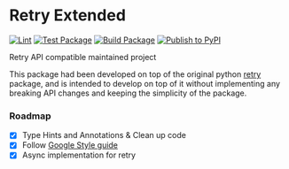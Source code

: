 # Retry Extended
[![Lint](https://github.com/strollby/retry-extended/actions/workflows/lint.yml/badge.svg?branch=main)](https://github.com/strollby/retry-extended/actions/workflows/lint.yml) [![Test Package](https://github.com/strollby/retry-extended/actions/workflows/test.yml/badge.svg)](https://github.com/strollby/retry-extended/actions/workflows/test.yml) [![Build Package](https://github.com/strollby/retry-extended/actions/workflows/build-main.yml/badge.svg?branch=main)](https://github.com/strollby/retry-extended/actions/workflows/build-main.yml) [![Publish to PyPI](https://github.com/strollby/retry-extended/actions/workflows/publish-release.yml/badge.svg?event=release)](https://github.com/strollby/retry-extended/actions/workflows/publish-release.yml)



Retry API compatible maintained project

This package had been developed on top of the original python [retry](https://github.com/invl/retry) package, and is intended to develop on top of it without implementing any breaking API changes and keeping the simplicity of the package.


### Roadmap
- [x] Type Hints and Annotations & Clean up code
- [x] Follow [Google Style guide](https://google.github.io/styleguide/pyguide.html)
- [x] Async implementation for retry
